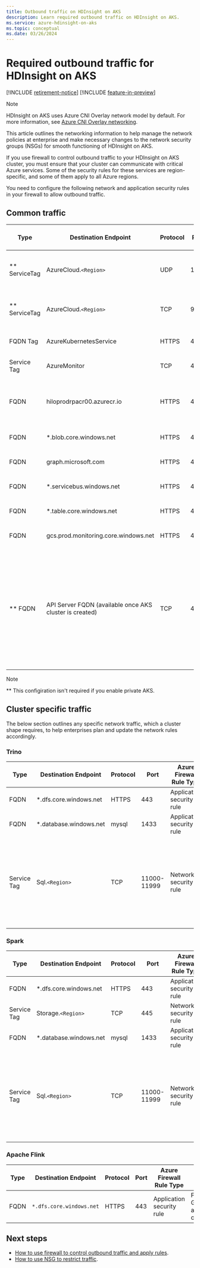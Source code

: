 ```yaml
---
title: Outbound traffic on HDInsight on AKS
description: Learn required outbound traffic on HDInsight on AKS. 
ms.service: azure-hdinsight-on-aks
ms.topic: conceptual
ms.date: 03/26/2024
---
```


# Required outbound traffic for HDInsight on AKS

[!INCLUDE [retirement-notice](includes/retirement-notice.md)]
[!INCLUDE [feature-in-preview](includes/feature-in-preview.md)]



> [!NOTE]
> HDInsight on AKS uses Azure CNI Overlay network model by default. For more information, see [Azure CNI Overlay networking](/azure/aks/concepts-network-azure-cni-overlay).

This article outlines the networking information to help manage the network policies at enterprise and make necessary changes to the network security groups (NSGs) for smooth functioning of HDInsight on AKS.

If you use firewall to control outbound traffic to your HDInsight on AKS cluster, you must ensure that your cluster can communicate with critical Azure services. 
Some of the security rules for these services are region-specific, and some of them apply to all Azure regions.

You need to configure the following network and application security rules in your firewall to allow outbound traffic.

## Common traffic


|Type| Destination Endpoint              | Protocol | Port | Azure Firewall Rule Type | Use |
|----|-----------------------------------|----------|------|-----| ----|
| ** ServiceTag | AzureCloud.`<Region>`   | UDP      | 1194 | Network security rule| Tunneled secure communication between the nodes and the control plane.|
| ** ServiceTag | AzureCloud.`<Region>`   | TCP      | 9000 | Network security rule|Tunneled secure communication between the nodes and the control plane.|
| FQDN Tag| AzureKubernetesService | HTTPS      | 443 |Application security rule| Required by AKS Service.|
| Service Tag  | AzureMonitor | TCP      | 443 |Network security rule| Required for integration with Azure Monitor.|
| FQDN| hiloprodrpacr00.azurecr.io|HTTPS|443|Application security rule| Downloads metadata info of the docker image for setup of HDInsight on AKS and monitoring.|
| FQDN| *.blob.core.windows.net|HTTPS|443|Application security rule| Monitoring and setup of HDInsight on AKS.|
| FQDN|graph.microsoft.com|HTTPS|443|Application security rule|  Authentication.|
| FQDN|*.servicebus.windows.net|HTTPS|443|Application security rule| Monitoring.|
| FQDN|*.table.core.windows.net|HTTPS|443|Application security rule| Monitoring.
| FQDN|gcs.prod.monitoring.core.windows.net|HTTPS|443|Application security rule| Monitoring.|
| ** FQDN|API Server FQDN (available once AKS cluster is created)|TCP|443|Network security rule| Required as the running pods/deployments use it to access the API Server. You can get this information from the AKS cluster running behind the cluster pool. For more information, see [how to get API Server FQDN](secure-traffic-by-firewall-azure-portal.md#get-aks-cluster-details-created-behind-the-cluster-pool) using Azure portal.|

> [!NOTE]
> ** This configiration isn't required if you enable private AKS. 

## Cluster specific traffic

The below section outlines any specific network traffic, which a cluster shape requires, to help enterprises plan and update the network rules accordingly.

### Trino

| Type | Destination Endpoint              | Protocol | Port | Azure Firewall Rule Type |Use |
|------|-----------------------------------|----------|------|-----|----|
| FQDN|*.dfs.core.windows.net|HTTPS|443|Application security rule|Required if Hive is enabled. It's user's own Storage account, such as contosottss.dfs.core.windows.net|
| FQDN|*.database.windows.net|mysql|1433|Application security rule|Required if Hive is enabled. It's user's own SQL server, such as contososqlserver.database.windows.net|
|Service Tag | Sql.`<Region>`|TCP|11000-11999|Network security rule|Required if Hive is enabled. It's used in connecting to SQL server. It's recommended to allow outbound communication from the client to all Azure SQL IP addresses in the region on ports in the range of 11000 to 11999. Use the Service Tags for SQL to make this process easier to manage. When using the Redirect connection policy, refer to the [Azure IP Ranges and Service Tags – Public Cloud](https://www.microsoft.com/download/details.aspx?id=56519) for a list of your region's IP addresses to allow.|

### Spark

| Type | Destination Endpoint| Protocol | Port | Azure Firewall Rule Type |Use |
|------|---------------------|----------|------|-----|---|
| FQDN|*.dfs.core.windows.net|HTTPS|443|Application security rule|Spark Azure Data Lake Storage Gen2. It's user's Storage account: such as contosottss.dfs.core.windows.net|
|Service Tag | Storage.`<Region>`|TCP|445|Network security rule|Use SMB protocol to connect to Azure File|
| FQDN|*.database.windows.net|mysql|1433|Application security rule|Required if Hive is enabled. It's user's own SQL server, such as contososqlserver.database.windows.net|
|Service Tag | Sql.`<Region>`|TCP|11000-11999|Network security rule|Required if Hive is enabled. It's used to connect to SQL server. It's recommended to allow outbound communication from the client to all Azure SQL IP addresses in the region on ports in the range of 11000 to 11999. Use the Service Tags for SQL to make this process easier to manage. When using the Redirect connection policy, refer to the [Azure IP Ranges and Service Tags – Public Cloud](https://www.microsoft.com/download/details.aspx?id=56519) for a list of your region's IP addresses to allow. |

### Apache Flink

|Type|Destination Endpoint|Protocol|Port|Azure Firewall Rule Type |Use|
|-|-|-|-|-|--|
|FQDN|`*.dfs.core.windows.net`|HTTPS|443|Application security rule|Flink Azure Data Lake Storage Gens. It's user's Storage account: such as contosottss.dfs.core.windows.net|

## Next steps
* [How to use firewall to control outbound traffic and apply rules](./secure-traffic-by-firewall.md).
* [How to use NSG to restrict traffic](./secure-traffic-by-nsg.md).

